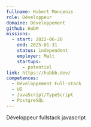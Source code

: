 ```yaml
---
fullname: Hubert Moncenis
role: Développeur
domaine: Développement
github: HubM
missions:
  - start: 2022-06-20
    end: 2025-01-31
    status: independent
    employer: Malt
    startups:
      - potentiel
link: https://hubbb.dev/
competences:
  - Développement Full-stack
  - UI
  - JavaScript/TypeScript
  - PostgreSQL
---
```

Développeur fullstack javascript